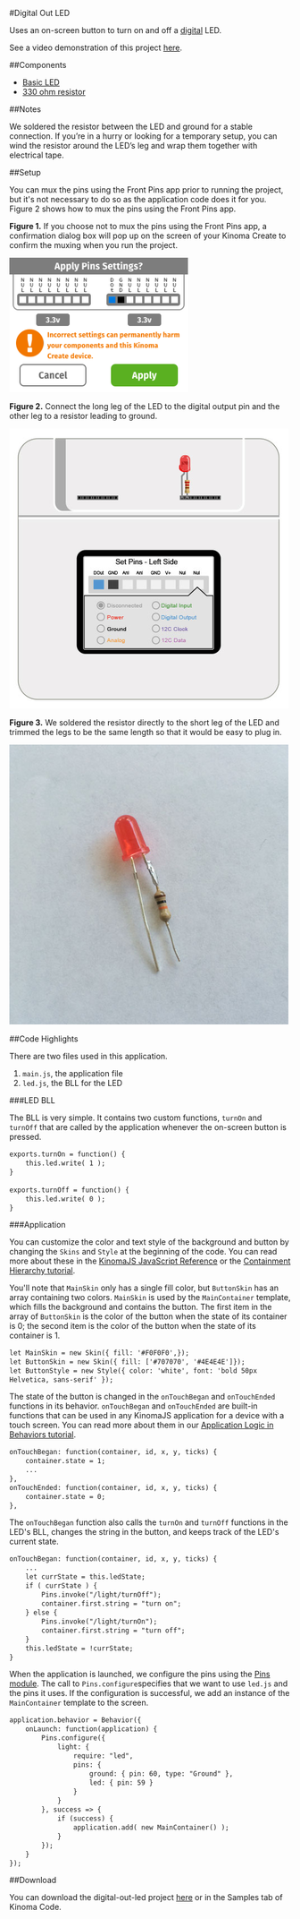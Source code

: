 #Digital Out LED

Uses an on-screen button to turn on and off a [digital](../digital) LED.

See a video demonstration of this project [here](https://youtu.be/sIExJD1Tj94).

<!--
<iframe width="640" height="360" src="https://www.youtube.com/embed/sIExJD1Tj94?rel=0&amp;controls=1&amp;showinfo=0&autoplay=0" frameborder="0" allowfullscreen></iframe>
-->

##Components

* [Basic LED](https://www.sparkfun.com/products/9590)
* [330 ohm resistor](https://www.sparkfun.com/products/8377)

##Notes

We soldered the resistor between the LED and ground for a stable connection. If you’re in a hurry or looking for a temporary setup, you can wind the resistor around the LED’s leg and wrap them together with electrical tape.

##Setup

You can mux the pins using the Front Pins app prior to running the project, but it's not necessary to do so as the application code does it for you. Figure 2 shows how to mux the pins using the Front Pins app.

**Figure 1.** If you choose not to mux the pins using the Front Pins app, a confirmation dialog box will pop up on the screen of your Kinoma Create to confirm the muxing when you run the project. 

![Pin confirmation](img/confirmation.png)

**Figure 2.** Connect the long leg of the LED to the digital output pin and the other leg to a resistor leading to ground.

![Setup](img/setup1.jpg)

**Figure 3.** We soldered the resistor directly to the short leg of the LED and trimmed the legs to be the same length so that it would be easy to plug in.

![Setup](img/setup2.jpg)

##Code Highlights

There are two files used in this application.

1. `main.js`, the application file
2. `led.js`, the BLL for the LED

###LED BLL

The BLL is very simple. It contains two custom functions, `turnOn` and `turnOff` that are called by the application whenever the on-screen button is pressed.

```
exports.turnOn = function() {
    this.led.write(	1 );
}
		
exports.turnOff = function() {
    this.led.write( 0 );
}
```

###Application

You can customize the color and text style of the background and button by changing the `Skins` and `Style` at the beginning of the code. You can read more about these in the [KinomaJS JavaScript Reference](../../javascript/) or the [Containment Hierarchy tutorial](http://kinoma.com/develop/documentation/kinomajs-tutorials/containment-hierarchy/).

You'll note that `MainSkin` only has a single fill color, but `ButtonSkin` has an array containing two colors. `MainSkin` is used by the `MainContainer` template, which fills the background and contains the button. The first item in the array of `ButtonSkin` is the color of the button when the state of its container is 0; the second item is the color of the button when the state of its container is 1.

```
let MainSkin = new Skin({ fill: '#F0F0F0',});
let ButtonSkin = new Skin({ fill: ['#707070', '#4E4E4E']});
let ButtonStyle = new Style({ color: 'white', font: 'bold 50px Helvetica, sans-serif' });
```
The state of the button is changed in the `onTouchBegan` and `onTouchEnded` functions in its behavior. `onTouchBegan` and `onTouchEnded` are built-in functions that can be used in any KinomaJS application for a device with a touch screen. You can read more about them in our [Application Logic in Behaviors tutorial](http://kinoma.com/develop/documentation/kinomajs-tutorials/behaviors/). 

```
onTouchBegan: function(container, id, x, y, ticks) {
	container.state = 1;
	...
},
onTouchEnded: function(container, id, x, y, ticks) {
	container.state = 0;
},
```

The `onTouchBegan` function also calls the `turnOn` and `turnOff` functions in the LED's BLL, changes the string in the button, and keeps track of the LED's current state.

```
onTouchBegan: function(container, id, x, y, ticks) {
	...
	let currState = this.ledState;
    if ( currState ) {
		Pins.invoke("/light/turnOff");	               
		container.first.string = "turn on";
	} else {
		Pins.invoke("/light/turnOn");	 
		container.first.string = "turn off";
	}
    this.ledState = !currState;
}
```

When the application is launched, we configure the pins using the [Pins module](http://kinoma.com/develop/documentation/create-pins-module). The call to `Pins.configure`specifies that we want to use `led.js` and the pins it uses. If the configuration is successful, we add an instance of the `MainContainer` template to the screen.

```
application.behavior = Behavior({
	onLaunch: function(application) {
		Pins.configure({
		    light: {
		        require: "led",
		        pins: {
		        	ground: { pin: 60, type: "Ground" },
		            led: { pin: 59 }
		        }
		    }
		}, success => {
			if (success) {
        		application.add( new MainContainer() );
			}
		});
	}
});
```

##Download

You can download the digital-out-led project [here](https://github.com/Kinoma/KPR-examples/tree/master/digital-out-led) or in the Samples tab of Kinoma Code.